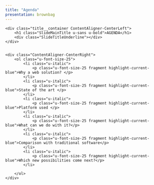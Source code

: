 ```yaml
---
title: "Agenda"
presentation: brownbag
---
```



<div class="ContentAligner">

    <div class="title__container ContentAligner-CenterLeft">
        <h1 class="SlideMainTitle u-sans u-bold">AGENDA</h1>
        <div class="SlideTitleUnderline"></div>
    </div>


    <div class="ContentAligner-CenterRight">
        <ol class="u-font-size-25">
            <li class="u-italic">
                <p class="u-font-size-25 fragment highlight-current-blue">Why a web solution? </p>
            </li>
            <li class="u-italic">
                <p class="u-font-size-25 fragment highlight-current-blue">State of the art </p>
            </li>
            <li class="u-italic">
                <p class="u-font-size-25 fragment highlight-current-blue">Platform used </p>
            </li>
            <li class="u-italic">
                <p class="u-font-size-25 fragment highlight-current-blue">What can we do with it?</p>
            </li>
            <li class="u-italic">
                <p class="u-font-size-25 fragment highlight-current-blue">Comparison with traditional software</p>
            </li>
            <li class="u-italic">
                <p class="u-font-size-25 fragment highlight-current-blue">Which new possibilities come next?</p>
            </li>

        </ol>
    </div>

</div>
